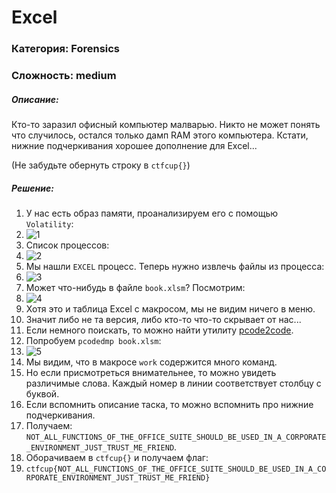 # Excel

### Категория: Forensics
### Сложность: medium

##### Описание:

Кто-то заразил офисный компьютер малварью. Никто не может понять что случилось, остался только дамп RAM этого компьютера. Кстати, нижние подчеркивания хорошее дополнение для Excel...

(Не забудьте обернуть строку в ```ctfcup{}```)

##### Решение:

1. У нас есть образ памяти, проанализируем его с помощью ```Volatility```:
2. ![1](https://i.ibb.co/4gC8R8P/1.jpg) 
3. Список процессов:
4. ![2](https://i.ibb.co/S3Rrcc4/2.jpg)
5. Мы нашли ```EXCEL``` процесс. Теперь нужно извлечь файлы из процесса:
6. ![3](https://i.ibb.co/WH9JLP4/3.jpg)
7. Может что-нибудь в файле ```book.xlsm```? Посмотрим:
8. ![4](https://i.ibb.co/h9j8xZx/4.jpg)
9. Хотя это и таблица Excel с макросом, мы не видим ничего в меню.
10. Значит либо не та версия, либо кто-то что-то скрывает от нас...
11. Если немного поискать, то можно найти утилиту [pcode2code](https://github.com/Big5-sec/pcode2code).
12. Попробуем ```pcodedmp book.xlsm```:
13. ![5](https://i.ibb.co/BnLm99X/5.jpg)
14. Мы видим, что в макросе ```work``` содержится много команд.
15. Но если присмотреться внимательнее, то можно увидеть различимые слова. Каждый номер в линии соответствует столбцу с буквой.
16. Если вспомнить описание таска, то можно вспомнить про нижние подчеркивания.
17. Получаем: ```NOT_ALL_FUNCTIONS_OF_THE_OFFICE_SUITE_SHOULD_BE_USED_IN_A_CORPORATE_ENVIRONMENT_JUST_TRUST_ME_FRIEND```.
18. Оборачиваем в ```ctfcup{}``` и получаем флаг:
19. ```ctfcup{NOT_ALL_FUNCTIONS_OF_THE_OFFICE_SUITE_SHOULD_BE_USED_IN_A_CORPORATE_ENVIRONMENT_JUST_TRUST_ME_FRIEND}```
